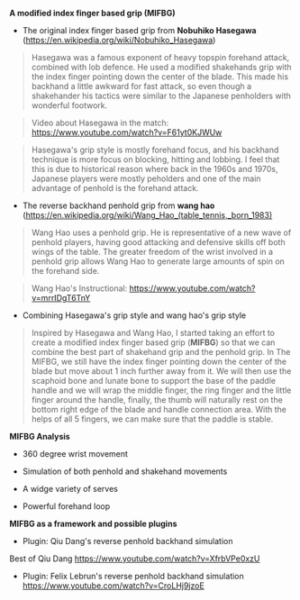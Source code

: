 **A modified index finger based grip (MIFBG)**

* The original index finger based grip from **Nobuhiko Hasegawa** (https://en.wikipedia.org/wiki/Nobuhiko_Hasegawa)

> Hasegawa was a famous exponent of heavy topspin forehand attack, combined with lob defence. He used a modified shakehands grip with the index finger pointing down the center of the blade. This made his backhand a little awkward for fast attack, so even though a shakehander his tactics were similar to the Japanese penholders with wonderful footwork.

> Video about Hasegawa in the match: https://www.youtube.com/watch?v=F61yt0KJWUw

> Hasegawa's grip style is mostly forehand focus, and his backhand technique is more focus on blocking, hitting and lobbing. I feel that this is due to historical reason where back in the 1960s and 1970s, Japanese players were mostly peholders and one of the main advantage of penhold is the forehand attack. 

* The reverse backhand penhold grip from **wang hao** (https://en.wikipedia.org/wiki/Wang_Hao_(table_tennis,_born_1983)

> Wang Hao uses a penhold grip. He is representative of a new wave of penhold players, having good attacking and defensive skills off both wings of the table. The greater freedom of the wrist involved in a penhold grip allows Wang Hao to generate large amounts of spin on the forehand side.

> Wang Hao's Instructional: https://www.youtube.com/watch?v=mrrIDgT6TnY

* Combining Hasegawa's grip style and wang hao's grip style

> Inspired by Hasegawa and Wang Hao, I started taking an effort to create a modified index finger based grip (**MIFBG**) so that we can combine the best part of shakehand grip and the penhold grip.
> In The MIFBG, we still have the index finger pointing down the center of the blade but move about 1 inch further away from it. We will then use the scaphoid bone and lunate bone to support the base of the paddle handle and we will wrap the middle finger, the ring finger and the little finger around the handle, finally, the thumb will naturally rest on the bottom right edge of the blade and handle connection area. With the helps of all 5 fingers, we can make sure that the paddle is stable.

**MIFBG Analysis**

* 360 degree wrist movement

* Simulation of both penhold and shakehand movements

* A widge variety of serves

* Powerful forehand loop 


**MIFBG as a framework and possible plugins**

* Plugin: Qiu Dang's reverse penhold backhand simulation

Best of Qiu Dang
https://www.youtube.com/watch?v=XfrbVPe0xzU

* Plugin: Felix Lebrun's reverse penhold backhand simulation
https://www.youtube.com/watch?v=CroLHj9jzoE

